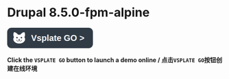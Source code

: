 # Drupal 8.5.0-fpm-alpine

<a href="https://www.vsplate.com/?docker-compose=https://github.com/vsplate/dcenvs/drupal/8.5.0-fpm-alpine"><img alt="VSPLATE GO" src="https://raw.githubusercontent.com/vsplate/images/master/vsgo_btn.png" width="200px"></a>

**Click the `VSPLATE GO` button to launch a demo online / 点击`VSPLATE GO`按钮创建在线环境**